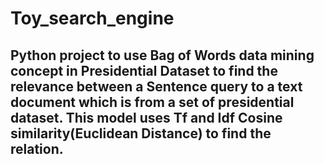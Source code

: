 # Toy_search_engine
## Python project to use Bag of Words data mining concept in Presidential Dataset to find the relevance between a Sentence query to a text document which is from a set of presidential dataset. This model uses Tf and Idf Cosine similarity(Euclidean Distance) to find the relation.
